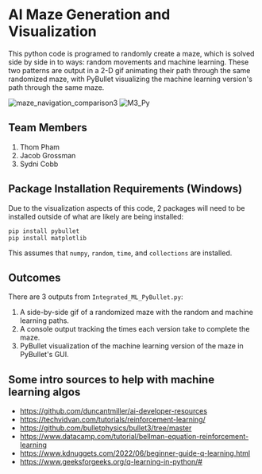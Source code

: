# AI Maze Generation and Visualization
This python code is programed to randomly create a maze, which is solved side by side in to ways: random movements and machine learning. These two patterns are output in a 2-D gif animating their path through the same randomized maze, with PyBullet visualizing the machine learning version's path through the same maze.

![maze_navigation_comparison3](https://github.com/user-attachments/assets/f0ea7744-c3eb-4527-837d-aee01ca043f2) 
![M3_Py](https://github.com/user-attachments/assets/d9e11b0e-27ad-4dc1-819f-03c536ebae23)

## Team Members
1. Thom Pham
2. Jacob Grossman
3. Sydni Cobb

## Package Installation Requirements (Windows)
Due to the visualization aspects of this code, 2 packages will need to be installed outside of what are likely are being installed:

```
pip install pybullet
pip install matplotlib
```
This assumes that `numpy`, `random`, `time`, and `collections` are installed. 

## Outcomes
There are 3 outputs from `Integrated_ML_PyBullet.py`:
1. A side-by-side gif of a randomized maze with the random and machine learning paths.
2. A console output tracking the times each version take to complete the maze.
3. PyBullet visualization of the machine learning version of the maze in PyBullet's GUI.

## Some intro sources to help with machine learning algos
- https://github.com/duncantmiller/ai-developer-resources
- https://techvidvan.com/tutorials/reinforcement-learning/
- https://github.com/bulletphysics/bullet3/tree/master
- https://www.datacamp.com/tutorial/bellman-equation-reinforcement-learning
- https://www.kdnuggets.com/2022/06/beginner-guide-q-learning.html
- https://www.geeksforgeeks.org/q-learning-in-python/#
